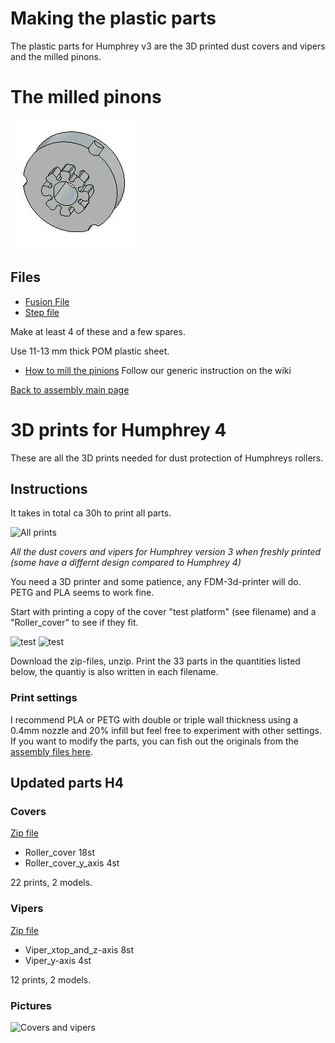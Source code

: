  # Making the plastic parts 
 
 The plastic parts for Humphrey v3 are the 3D printed dust covers and vipers and the milled pinons.
 
 # The milled pinons
 
 ![pinion](./img/parts/pinion.JPG)
 
 ## Files
 
* [Fusion File](https://a360.co/2MCFBlb) 
* [Step file](./parts/40_pinion_dual_gap_STEP.zip)
 
 Make at least 4 of these and a few spares.
 
 Use 11-13 mm thick POM plastic sheet.
 
 * [How to mill the pinions](https://github.com/fellesverkstedet/fabricatable-machines/wiki/Fabricatable-axis#how-to-fabricate) Follow our generic instruction on the wiki

[Back to assembly main page](https://github.com/fellesverkstedet/fabricatable-machines/tree/master/humphrey-large-format-cnc/humphrey_v3#how-to-make-humphrey-v3)

# 3D prints for Humphrey 4

These are all the 3D prints needed for dust protection of Humphreys rollers. 

## Instructions

It takes in total ca 30h to print all parts.

![All prints](https://github.com/fellesverkstedet/fabricatable-machines/raw/master/humphrey-large-format-cnc/humphrey_v2/img/all_3d_printed_components.JPG)

_All the dust covers and vipers for Humphrey version 3 when freshly printed (some have a differnt design compared to Humphrey 4)_

You need a 3D printer and some patience, any FDM-3d-printer will do. PETG and PLA seems to work fine.

Start with printing a copy of the cover "test platform" (see filename) and a "Roller_cover" to see if they fit.

![test](https://github.com/fellesverkstedet/fabricatable-machines/raw/master/Module%20development/Roller%20axis/img/apart-cover.jpg)
![test](https://github.com/fellesverkstedet/fabricatable-machines/raw/master/Module%20development/Roller%20axis/img/assembled-cover-test.jpg)

Download the zip-files, unzip. Print the 33 parts in the quantities listed below, the quantiy is also written in each filename.

### Print settings

I recommend PLA or PETG with double or triple wall thickness using a 0.4mm nozzle and 20% infill but feel free to experiment with other settings. If you want to modify the parts, you can fish out the originals from the [assembly files here](https://a360.co/2NBCXcX). 

## Updated parts H4

### Covers

[Zip file](https://github.com/fellesverkstedet/fabricatable-machines/raw/master/humphrey-large-format-cnc/humphrey_v3/Roller_covers_stl_h4.zip)

* Roller_cover 18st
* Roller_cover_y_axis 4st

22 prints, 2 models. 

### Vipers

[Zip file](https://github.com/fellesverkstedet/fabricatable-machines/raw/master/humphrey-large-format-cnc/humphrey_v3/Viper_stl_h4.zip)

* Viper_xtop_and_z-axis 8st
* Viper_y-axis 4st

12 prints, 2 models. 

### Pictures

![Covers and vipers](https://github.com/fellesverkstedet/fabricatable-machines/blob/master/humphrey-large-format-cnc/humphrey_v2/img/covers_n_vipers.png)
